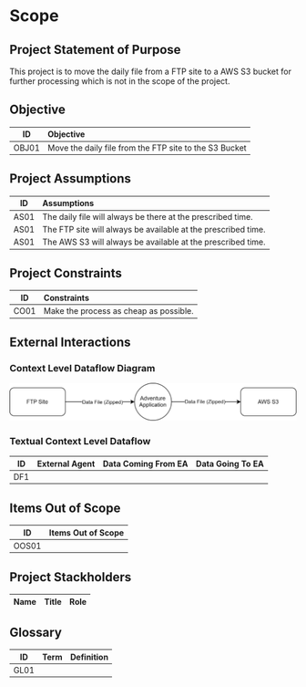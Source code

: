 # Scope

## Project Statement of Purpose
This project is to move the daily file from a FTP site to a AWS S3 bucket for further processing which is not in the scope of the project.

## Objective
| ID | Objective |
|:---:|:---|
|OBJ01|Move the daily file from the FTP site to the S3 Bucket|

## Project Assumptions
| ID | Assumptions |
|:---:|:---|
|AS01|The daily file will always be there at the prescribed time.|
|AS01|The FTP site will always be available at the prescribed time.|
|AS01|The AWS S3 will always be available at the prescribed time.|

## Project Constraints
| ID | Constraints|
|:---:|:---|
|CO01|Make the process as cheap as possible.|

## External Interactions
### Context Level Dataflow Diagram
![Context Level Dataflow Diagram](context_level_dataflow_diagram.svg)

### Textual Context Level Dataflow
| ID  | External Agent | Data Coming From EA | Data Going To EA |
| --- | -------------- | ------------------- | ---------------- |
| DF1 | | | |

## Items Out of Scope
| ID | Items Out of Scope |
|:---:|:---|
|OOS01||

## Project Stackholders
| Name | Title | Role |
|:---:|:---:|:---:|

## Glossary
| ID | Term | Definition |
|:---:|:---:|:---:|
|GL01|||